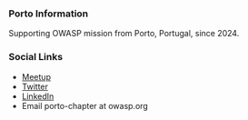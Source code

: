 ### Porto Information
Supporting OWASP mission from Porto, Portugal, since 2024.

### Social Links
* [Meetup](https://www.meetup.com/owasp-porto)
* [Twitter](https://twitter.com/owaspporto)
* [LinkedIn](https://www.linkedin.com/company/owasp-porto/people)
* Email porto-chapter at owasp.org
